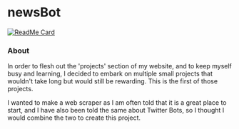 # newsBot

[![ReadMe Card](https://github-readme-stats.vercel.app/api/pin/?username=maya-john&repo=newsBot&theme=cobalt)](https://github.com/anuraghazra/github-readme-stats)

### About
In order to flesh out the 'projects' section of my website, and to keep myself busy and learning, I decided to embark on multiple
small projects that wouldn't take long but would still be rewarding. This is the first of those projects.

I wanted to make a web scraper as I am often told that it is a great place to start, and I have also been told the same about Twitter Bots, so 
I thought I would combine the two to create this project.